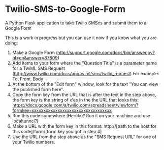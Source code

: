 Twilio-SMS-to-Google-Form
=========================

A Python Flask application to take Twilio SMSes and submit them to a Google Form

This is a work in progress but you can use it now if you know what you are doing:

1. Make a Google Form (http://support.google.com/docs/bin/answer.py?hl=en&answer=87809)
2. Add items to your form where the "Question Title" is a parameter name for a TwiML SMS Request (http://www.twilio.com/docs/api/twiml/sms/twilio_request) For example: To, From, Body
3. At the bottom of the "Edit form" window, look for the text "You can view the published form here". 
4. Copy the form key from the URL that is after the text in the step above, the form key is the string of x'es in the the URL that looks this: https://docs.google.com/a/twilio.com/spreadsheet/viewform?formkey=xxxxxxxxxxxxxxxxxxxxxxxxxxxxxxxxxx
5. Run this code somewhere (Heroku? Run it on your machine and use localtunnel?)
6. Make a URL with the form key in this format: http://[path to the host for this code]/form/[form key you got in step 4]
7. Use the URL from the step above as the "SMS Request URL" for one of your Twilio numbers.

